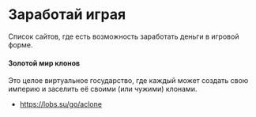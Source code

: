 # Заработай играя
Список сайтов, где есть возможность заработать деньги в игровой форме.

#### Золотой мир клонов
Это целое виртуальное государство, где каждый может создать свою империю и заселить её своими (или чужими) клонами.
* https://lobs.su/go/aclone
